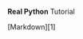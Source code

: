 **Real Python** Tutorial

[Markdown][1] 


[https://realpython.com/blog/python/flask-by-example-part-1-project-setup/]: https://realpython.com/blog/python/flask-by-example-part-1-project-setup/
